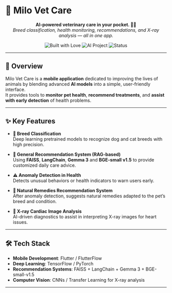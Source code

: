 # 🐾 Milo Vet Care

<p align="center">
  <b>AI-powered veterinary care in your pocket. 🐶🐱</b><br>
  <i>Breed classification, health monitoring, recommendations, and X-ray analysis — all in one app.</i>
</p>

<p align="center">
  <img alt="Built with Love" src="https://img.shields.io/badge/Built%20with-%E2%9D%A4-red">
  <img alt="AI Project" src="https://img.shields.io/badge/Powered%20by-AI%20%26%20Deep%20Learning-blueviolet">
  <img alt="Status" src="https://img.shields.io/badge/Status-Active-brightgreen">
</p>

---

## 📖 Overview

Milo Vet Care is a **mobile application** dedicated to improving the lives of animals by blending advanced **AI models** into a simple, user-friendly interface.  
It provides tools to **monitor pet health**, **recommend treatments**, and **assist with early detection** of health problems.

---

## ✨ Key Features

- **🐶 Breed Classification**  
  Deep learning pretrained models to recognize dog and cat breeds with high precision.

- **🧠 General Recommendation System (RAG-based)**  
  Using **FAISS**, **LangChain**, **Gemma 3** and **BGE-small v1.5** to provide customized daily care advice.

- **⚠️ Anomaly Detection in Health**  
  Detects unusual behaviors or health indicators to warn users early.

- **🌿 Natural Remedies Recommendation System**  
  After anomaly detection, suggests natural remedies adapted to the pet’s breed and condition.

- **🩻 X-ray Cardiac Image Analysis**  
  AI-driven diagnostics to assist in interpreting X-ray images for heart issues.

---

## 🛠️ Tech Stack

- **Mobile Development**: Flutter / FlutterFlow
- **Deep Learning**: TensorFlow / PyTorch
- **Recommendation Systems**: FAISS + LangChain + Gemma 3 + BGE-small-v1.5
- **Computer Vision**: CNNs / Transfer Learning for X-ray analysis

---

